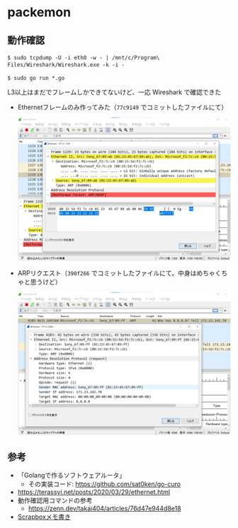 # packemon

## 動作確認

```console
$ sudo tcpdump -U -i eth0 -w - | /mnt/c/Program\ Files/Wireshark/Wireshark.exe -k -i -
```

```console
$ sudo go run *.go
```

L3以上はまだでフレームしかできてないけど、一応 Wireshark で確認できた

- Ethernetフレームのみ作ってみた（`77c9149` でコミットしたファイルにて）

  ![](./doc/Frame.png)

- ARPリクエスト（`390f266` でコミットしたファイルにて。中身はめちゃくちゃと思うけど）

  ![](./doc/ARP.png)


## 参考
- 「Golangで作るソフトウェアルータ」
  - その実装コード: https://github.com/sat0ken/go-curo
- https://terassyi.net/posts/2020/03/29/ethernet.html
- 動作確認用コマンドの参考
  - https://zenn.dev/takai404/articles/76d47e944d8e18
- [Scrapboxメモ書き](https://scrapbox.io/ddddddo/%E3%83%8D%E3%83%83%E3%83%88%E3%83%AF%E3%83%BC%E3%82%AF%E7%B3%BB%E8%AA%AD%E3%81%BF%E7%89%A9)
